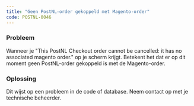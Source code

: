 ```yaml
---
title: "Geen PostNL-order gekoppeld met Magento-order"
code: POSTNL-0046
---
```


<div class="columnLayout single" data-layout="single">
<div class="cell normal" data-type="normal">
<div class="innerCell">
<p><h3>Probleem</h3></p><p>Wanneer je "This PostNL Checkout order cannot be cancelled: it has no associated magento order." op je scherm krijgt. Betekent het dat er op dit moment geen PostNL-order gekoppeld is met de Magento-order. </p><p><h3>Oplossing</h3></p><p>Dit wijst op een probleem in de code of database. Neem contact op met je technische beheerder.</p></div>
</div>
</div>
